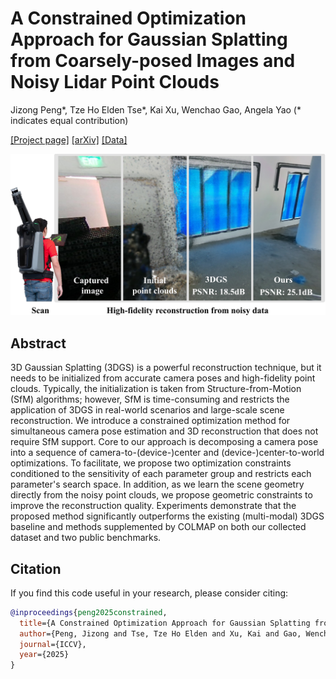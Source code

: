 # A Constrained Optimization Approach for Gaussian Splatting from Coarsely-posed Images and Noisy Lidar Point Clouds
Jizong Peng*, Tze Ho Elden Tse*, Kai Xu, Wenchao Gao, Angela Yao (* indicates equal contribution)

[[Project page]]() [[arXiv]]() [[Data]]() 

<p align="center">
<img src="assets/teaser.jpg" width="600">
</p>

## Abstract
3D Gaussian Splatting (3DGS) is a powerful reconstruction technique, but it needs to be initialized from accurate camera poses and high-fidelity point clouds. Typically, the initialization is taken from Structure-from-Motion (SfM) algorithms; however, SfM is time-consuming and restricts the application of 3DGS in real-world scenarios and large-scale scene reconstruction. We introduce a constrained optimization method for simultaneous camera pose estimation and 3D reconstruction that does not require SfM support. Core to our approach is decomposing a camera pose into a sequence of camera-to-(device-)center and (device-)center-to-world optimizations. To facilitate, we propose two optimization 
constraints conditioned to the sensitivity of each parameter group and restricts each parameter's search space. In addition, as we learn the scene geometry directly from the noisy point clouds, we propose geometric constraints to improve the reconstruction quality. Experiments demonstrate that the proposed method significantly outperforms the existing (multi-modal) 3DGS baseline and methods supplemented by COLMAP on both our collected dataset and two public benchmarks.

## Citation

If you find this code useful in your research, please consider citing:

```bibtex
@inproceedings{peng2025constrained,
  title={A Constrained Optimization Approach for Gaussian Splatting from Coarsely-posed Images and Noisy Lidar Point Clouds},
  author={Peng, Jizong and Tse, Tze Ho Elden and Xu, Kai and Gao, Wenchao and Yao, Angela},
  journal={ICCV},
  year={2025}
}
```